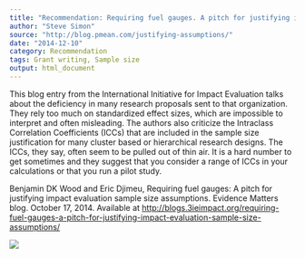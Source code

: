 ```yaml
---
title: "Recommendation: Requiring fuel gauges. A pitch for justifying impact evaluation sample size assumptions"
author: "Steve Simon"
source: "http://blog.pmean.com/justifying-assumptions/"
date: "2014-12-10"
category: Recommendation
tags: Grant writing, Sample size
output: html_document
---
```


This blog entry from the International Initiative for Impact Evaluation
talks about the deficiency in many research proposals sent to that
organization. They rely too much on standardized effect sizes, which are
impossible to interpret and often misleading. The authors also criticize
the Intraclass Correlation Coefficients (ICCs) that are included in the
sample size justification for many cluster based or hierarchical
research designs. The ICCs, they say, often seem to be pulled out of
thin air. It is a hard number to get sometimes and they suggest that you
consider a range of ICCs in your calculations or that you run a pilot
study.

<!---More--->

Benjamin DK Wood and Eric Djimeu, Requiring fuel gauges: A pitch for
justifying impact evaluation sample size assumptions. Evidence Matters
blog. October 17, 2014. Available at
<http://blogs.3ieimpact.org/requiring-fuel-gauges-a-pitch-for-justifying-impact-evaluation-sample-size-assumptions/>

![](http://www.pmean.com/images/justifying-assumptions01.png)




